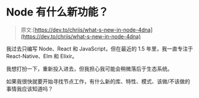 # Node 有什么新功能？

> 原文:[https://dev.to/chriis/what-s-new-in-node-4dna](https://dev.to/chriis/what-s-new-in-node-4dna)

我过去只编写 Node、React 和 JavaScript，但在最近的 1.5 年里，我一直专注于 React-Native、Elm 和 Elixir。

我想打扮一下，重新投入进去，但我担心我可能会稍微落后于生态系统。

如果我很快就要开始寻找节点工作，有什么新的库、特性、模式、该做/不该做的事情我应该知道吗？